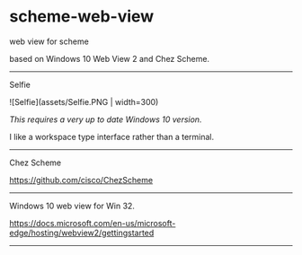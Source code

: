# scheme-web-view
web view for scheme 

based on Windows 10 Web View 2 and Chez Scheme.

-------

Selfie

![Selfie](assets/Selfie.PNG | width=300)



*This requires a very up to date Windows 10 version.*

I like a workspace type interface rather than a terminal.





------

Chez Scheme

https://github.com/cisco/ChezScheme

---

Windows 10 web view for Win 32.

https://docs.microsoft.com/en-us/microsoft-edge/hosting/webview2/gettingstarted

-----

